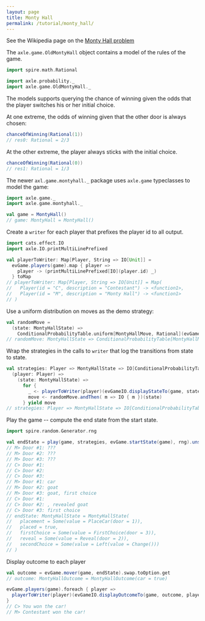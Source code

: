 ```yaml
---
layout: page
title: Monty Hall
permalink: /tutorial/monty_hall/
---
```


See the Wikipedia page on the [Monty Hall problem](https://en.wikipedia.org/wiki/Monty_Hall_problem)

The `axle.game.OldMontyHall` object contains a model of the rules of the game.

```scala
import spire.math.Rational

import axle.probability._
import axle.game.OldMontyHall._
```

The models supports querying the chance of winning given the odds that the
player switches his or her initial choice.

At one extreme, the odds of winning given that the other door is always chosen:

```scala
chanceOfWinning(Rational(1))
// res0: Rational = 2/3
```

At the other extreme, the player always sticks with the initial choice.

```scala
chanceOfWinning(Rational(0))
// res1: Rational = 1/3
```

The newer `axl.game.montyhall._` package uses `axle.game` typeclasses to model the game:

```scala
import axle.game._
import axle.game.montyhall._

val game = MontyHall()
// game: MontyHall = MontyHall()
```

Create a `writer` for each player that prefixes the player id to all output.

```scala
import cats.effect.IO
import axle.IO.printMultiLinePrefixed

val playerToWriter: Map[Player, String => IO[Unit]] =
  evGame.players(game).map { player =>
    player -> (printMultiLinePrefixed[IO](player.id) _)
  } toMap
// playerToWriter: Map[Player, String => IO[Unit]] = Map(
//   Player(id = "C", description = "Contestant") -> <function1>,
//   Player(id = "M", description = "Monty Hall") -> <function1>
// )
```

Use a uniform distribution on moves as the demo strategy:

```scala
val randomMove =
  (state: MontyHallState) =>
    ConditionalProbabilityTable.uniform[MontyHallMove, Rational](evGame.moves(game, state))
// randomMove: MontyHallState => ConditionalProbabilityTable[MontyHallMove, Rational] = <function1>
```

Wrap the strategies in the calls to `writer` that log the transitions from state to state.

```scala
val strategies: Player => MontyHallState => IO[ConditionalProbabilityTable[MontyHallMove, Rational]] = 
  (player: Player) =>
    (state: MontyHallState) =>
      for {
        _ <- playerToWriter(player)(evGameIO.displayStateTo(game, state, player))
        move <- randomMove.andThen( m => IO { m })(state)
      } yield move
// strategies: Player => MontyHallState => IO[ConditionalProbabilityTable[MontyHallMove, Rational]] = <function1>
```

Play the game -- compute the end state from the start state.

```scala
import spire.random.Generator.rng

val endState = play(game, strategies, evGame.startState(game), rng).unsafeRunSync()
// M> Door #1: ???
// M> Door #2: ???
// M> Door #3: ???
// C> Door #1: 
// C> Door #2: 
// C> Door #3: 
// M> Door #1: car
// M> Door #2: goat
// M> Door #3: goat, first choice
// C> Door #1: 
// C> Door #2: , revealed goat
// C> Door #3: first choice
// endState: MontyHallState = MontyHallState(
//   placement = Some(value = PlaceCar(door = 1)),
//   placed = true,
//   firstChoice = Some(value = FirstChoice(door = 3)),
//   reveal = Some(value = Reveal(door = 2)),
//   secondChoice = Some(value = Left(value = Change()))
// )
```

Display outcome to each player

```scala
val outcome = evGame.mover(game, endState).swap.toOption.get
// outcome: MontyHallOutcome = MontyHallOutcome(car = true)

evGame.players(game).foreach { player =>
  playerToWriter(player)(evGameIO.displayOutcomeTo(game, outcome, player)).unsafeRunSync()
}
// C> You won the car!
// M> Contestant won the car!
```
